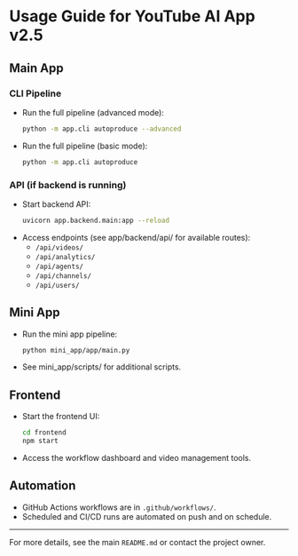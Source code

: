 # Usage Guide for YouTube AI App v2.5

## Main App

### CLI Pipeline
- Run the full pipeline (advanced mode):
  ```bash
  python -m app.cli autoproduce --advanced
  ```
- Run the full pipeline (basic mode):
  ```bash
  python -m app.cli autoproduce
  ```

### API (if backend is running)
- Start backend API:
  ```bash
  uvicorn app.backend.main:app --reload
  ```
- Access endpoints (see app/backend/api/ for available routes):
  - `/api/videos/`
  - `/api/analytics/`
  - `/api/agents/`
  - `/api/channels/`
  - `/api/users/`

## Mini App
- Run the mini app pipeline:
  ```bash
  python mini_app/app/main.py
  ```
- See mini_app/scripts/ for additional scripts.

## Frontend
- Start the frontend UI:
  ```bash
  cd frontend
  npm start
  ```
- Access the workflow dashboard and video management tools.

## Automation
- GitHub Actions workflows are in `.github/workflows/`.
- Scheduled and CI/CD runs are automated on push and on schedule.

---

For more details, see the main `README.md` or contact the project owner. 